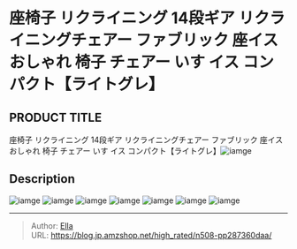 # 座椅子 リクライニング 14段ギア リクライニングチェアー ファブリック 座イス おしゃれ 椅子 チェアー いす イス コンパクト【ライトグレ】


## PRODUCT TITLE 

座椅子 リクライニング 14段ギア リクライニングチェアー ファブリック 座イス おしゃれ 椅子 チェアー いす イス コンパクト【ライトグレ】![iamge](https://b2bfiles1.gigab2b.cn/image/wkseller/304/20220102_bdee2615917614e06b712c9ba079cda4.jpg)

## Description











![iamge](https://b2bfiles1.gigab2b.cn/image/wkseller/304/20220102_3b78b1425b29478c9572a941fbcdde41.jpg)
![iamge](https://b2bfiles1.gigab2b.cn/image/wkseller/304/20220102_2ffe13ec8516bc19fcc3b051b62db1a6.jpg)
![iamge](https://b2bfiles1.gigab2b.cn/image/wkseller/304/20220102_11be222dd04c73f1066fbee643b1b5dd.jpg)
![iamge](https://b2bfiles1.gigab2b.cn/image/wkseller/304/20220102_14f633940828e8495d37bb6ee901bbfd.jpg)
![iamge](https://b2bfiles1.gigab2b.cn/image/wkseller/304/20220102_3fc7217e1f714c98eeebb7215d7aef84.jpg)
![iamge](https://b2bfiles1.gigab2b.cn/image/wkseller/304/20220102_ea6aa7ddeba2c113238f01d5c23b07f2.jpg)
![iamge](https://b2bfiles1.gigab2b.cn/image/wkseller/304/20220102_fa0270a4629f67eb542ada709c372432.jpg)


---

> Author: [Ella](https://blog.jp.amzshop.net/)  
> URL: https://blog.jp.amzshop.net/high_rated/n508-pp287360daa/  

